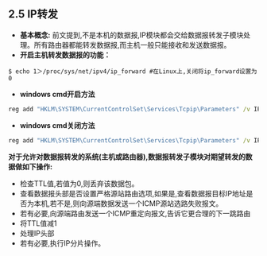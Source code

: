 ## 2.5 IP转发

* **基本概念:** 前文提到,不是本机的数据报,IP模块都会交给数据报转发子模块处理。所有路由器都能转发数据报,而主机一般只能接收和发送数据报。
* **开启主机转发数据报的功能：**
``````shell
$ echo 1＞/proc/sys/net/ipv4/ip_forward #在Linux上,关闭将ip_forward设置为0
``````
* **windows cmd开启方法**
``````cmd
reg add "HKLM\SYSTEM\CurrentControlSet\Services\Tcpip\Parameters" /v IPEnableRouter /t REG_DWORD /d 1 /f  
``````
* **windows cmd关闭方法**
``````cmd
reg add "HKLM\SYSTEM\CurrentControlSet\Services\Tcpip\Parameters" /v IPEnableRouter /t REG_DWORD /d 0 /f
``````
**对于允许对数据报转发的系统(主机或路由器),数据报转发子模块对期望转发的数据做如下操作:**
* 检查TTL值,若值为0,则丢弃该数据包。
* 查看数据报头部是否设置严格源站路由选项,如果是,查看数据报目标IP地址是否为本机,若不是,则向源端数据发送一个ICMP源站选路失败报文。
* 若有必要,向源端路由发送一个ICMP重定向报文,告诉它更合理的下一跳路由
* 将TTL值减1
* 处理IP头部
* 若有必要,执行IP分片操作。

